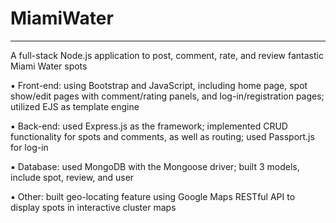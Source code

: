 # MiamiWater
---
A full-stack Node.js application to post, comment, rate, and review fantastic Miami Water spots

▪ Front-end: using Bootstrap and JavaScript, including home page, spot show/edit pages with comment/rating panels, and log-in/registration pages; utilized EJS as template engine

▪ Back-end: used Express.js as the framework; implemented CRUD functionality for spots and comments, as well as routing; used Passport.js for log-in 

▪ Database: used MongoDB with the Mongoose driver; built 3 models, include spot, review, and user

▪ Other: built geo-locating feature using Google Maps RESTful API to display spots in interactive cluster maps
